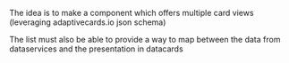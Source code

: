 The idea is to make a component which offers multiple card views (leveraging adaptivecards.io json schema)

The list must also be able to provide a way to map between the data from dataservices and the presentation in datacards
